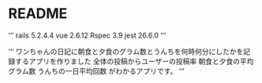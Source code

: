 # README
‘‘’
rails  5.2.4.4
vue    2.6.12
Rspec  3.9
jest   26.6.0
‘‘’

‘‘’
ワンちゃんの日記に朝食と夕食のグラム数とうんちを何時何分にしたかを記録するアプリを作りました
全体の投稿からユーザーの投稿率
朝食と夕食の平均グラム数
うんちの一日平均回数
がわかるアプリです。
‘‘’

